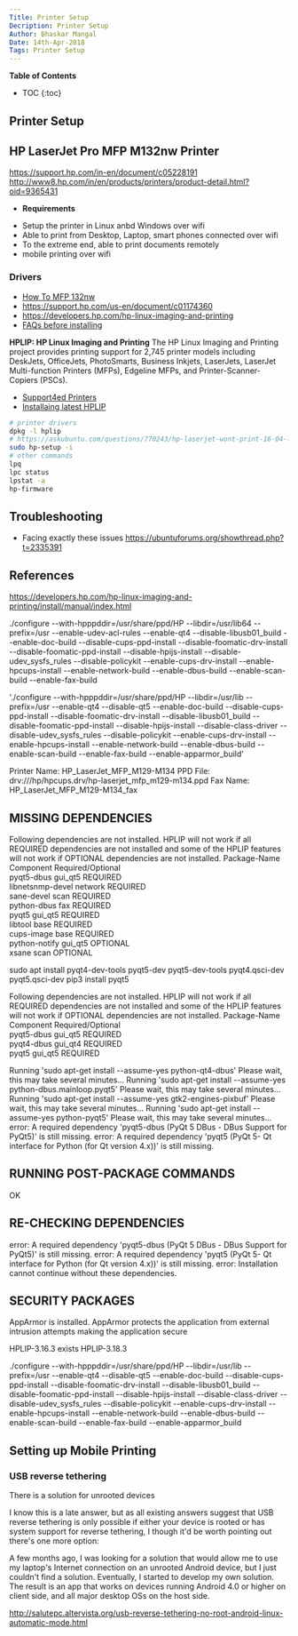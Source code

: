 ```yaml
---
Title: Printer Setup
Decription: Printer Setup
Author: Bhaskar Mangal
Date: 14th-Apr-2018
Tags: Printer Setup
---
```


**Table of Contents**
* TOC
{:toc}


## Printer Setup

## HP LaserJet Pro MFP M132nw Printer
https://support.hp.com/in-en/document/c05228191
http://www8.hp.com/in/en/products/printers/product-detail.html?oid=9365431


* **Requirements**
- Setup the printer in Linux anbd Windows over wifi
- Able to print from Desktop, Laptop, smart phones connected over wifi
- To the extreme end, able to print documents remotely
- mobile printing over wifi

### Drivers
- [How To MFP 132nw](https://support.hp.com/us-en/product/hp-laserjet-pro-mfp-m132-series/9365375/model/9365377/drivers)
- https://support.hp.com/us-en/document/c01174360
- https://developers.hp.com/hp-linux-imaging-and-printing
- [FAQs  before installing](https://developers.hp.com/hp-linux-imaging-and-printing/downloads)

**HPLIP: HP Linux Imaging and Printing**
The HP Linux Imaging and Printing project provides printing support for 2,745 printer models including DeskJets, OfficeJets, PhotoSmarts, Business Inkjets, LaserJets, LaserJet Multi-function Printers (MFPs), Edgeline MFPs, and Printer-Scanner-Copiers (PSCs).
- [Support4ed Printers](https://developers.hp.com/hp-linux-imaging-and-printing/supported_devices/index)
- [Installaing latest HPLIP](https://developers.hp.com/hp-linux-imaging-and-printing/install/installtree)

```bash
# printer drivers
dpkg -l hplip
# https://askubuntu.com/questions/770243/hp-laserjet-wont-print-16-04-lts
sudo hp-setup -i
# other commands
lpq
lpc status
lpstat -a
hp-firmware
```

## Troubleshooting
* Facing exactly these issues
https://ubuntuforums.org/showthread.php?t=2335391

## References
https://developers.hp.com/hp-linux-imaging-and-printing/install/manual/index.html

./configure --with-hpppddir=/usr/share/ppd/HP --libdir=/usr/lib64 --prefix=/usr --enable-udev-acl-rules --enable-qt4 --disable-libusb01_build --enable-doc-build --disable-cups-ppd-install --disable-foomatic-drv-install --disable-foomatic-ppd-install --disable-hpijs-install --disable-udev_sysfs_rules --disable-policykit --enable-cups-drv-install --enable-hpcups-install --enable-network-build --enable-dbus-build --enable-scan-build --enable-fax-build

'./configure --with-hpppddir=/usr/share/ppd/HP --libdir=/usr/lib --prefix=/usr --enable-qt4 --disable-qt5 --enable-doc-build --disable-cups-ppd-install --disable-foomatic-drv-install --disable-libusb01_build --disable-foomatic-ppd-install --disable-hpijs-install --disable-class-driver --disable-udev_sysfs_rules --disable-policykit --enable-cups-drv-install --enable-hpcups-install --enable-network-build --enable-dbus-build --enable-scan-build --enable-fax-build --enable-apparmor_build'

Printer Name: HP_LaserJet_MFP_M129-M134
PPD File: drv:///hp/hpcups.drv/hp-laserjet_mfp_m129-m134.ppd
Fax Name: HP_LaserJet_MFP_M129-M134_fax


MISSING DEPENDENCIES
--------------------
Following dependencies are not installed. HPLIP will not work if all REQUIRED dependencies are not installed and some of the HPLIP features will not work if OPTIONAL dependencies are not installed.
Package-Name         Component            Required/Optional   
pyqt5-dbus           gui_qt5              REQUIRED            
libnetsnmp-devel     network              REQUIRED            
sane-devel           scan                 REQUIRED            
python-dbus          fax                  REQUIRED            
pyqt5                gui_qt5              REQUIRED            
libtool              base                 REQUIRED            
cups-image           base                 REQUIRED            
python-notify        gui_qt5              OPTIONAL            
xsane                scan                 OPTIONAL  


sudo apt install pyqt4-dev-tools pyqt5-dev pyqt5-dev-tools pyqt4.qsci-dev pyqt5.qsci-dev
pip3 install pyqt5


Following dependencies are not installed. HPLIP will not work if all REQUIRED dependencies are not installed and some of the HPLIP features will not work if OPTIONAL dependencies are not installed.
Package-Name         Component            Required/Optional   
pyqt5-dbus           gui_qt5              REQUIRED            
pyqt4-dbus           gui_qt4              REQUIRED            
pyqt5                gui_qt5              REQUIRED    


Running 'sudo apt-get install --assume-yes python-qt4-dbus'
Please wait, this may take several minutes...
Running 'sudo apt-get install --assume-yes python-dbus.mainloop.pyqt5'
Please wait, this may take several minutes...
Running 'sudo apt-get install --assume-yes gtk2-engines-pixbuf'
Please wait, this may take several minutes...
Running 'sudo apt-get install --assume-yes python-pyqt5'
Please wait, this may take several minutes...
error: A required dependency 'pyqt5-dbus (PyQt 5 DBus - DBus Support for PyQt5)' is still missing.
error: A required dependency 'pyqt5 (PyQt 5- Qt interface for Python (for Qt version 4.x))' is still missing.


RUNNING POST-PACKAGE COMMANDS
-----------------------------
OK


RE-CHECKING DEPENDENCIES
------------------------
error: A required dependency 'pyqt5-dbus (PyQt 5 DBus - DBus Support for PyQt5)' is still missing.
error: A required dependency 'pyqt5 (PyQt 5- Qt interface for Python (for Qt version 4.x))' is still missing.
error: Installation cannot continue without these dependencies.



SECURITY PACKAGES
-----------------
AppArmor is installed. 
AppArmor protects the application from external intrusion attempts making the application secure


HPLIP-3.16.3 exists
HPLIP-3.18.3

./configure --with-hpppddir=/usr/share/ppd/HP --libdir=/usr/lib --prefix=/usr --enable-qt4 --disable-qt5 --enable-doc-build --disable-cups-ppd-install --disable-foomatic-drv-install --disable-libusb01_build --disable-foomatic-ppd-install --disable-hpijs-install --disable-class-driver --disable-udev_sysfs_rules --disable-policykit --enable-cups-drv-install --enable-hpcups-install --enable-network-build --enable-dbus-build --enable-scan-build --enable-fax-build --enable-apparmor_build


## Setting up Mobile Printing

### USB reverse tethering

There is a solution for unrooted devices

I know this is a late answer, but as all existing answers suggest that USB reverse tethering is only possible if either your device is rooted or has system support for reverse tethering, I though it'd be worth pointing out there's one more option:

A few months ago, I was looking for a solution that would allow me to use my laptop's Internet connection on an unrooted Android device, but I just couldn't find a solution. Eventually, I started to develop my own solution. The result is an app that works on devices running Android 4.0 or higher on client side, and all major desktop OSs on the host side.


http://salutepc.altervista.org/usb-reverse-tethering-no-root-android-linux-automatic-mode.html